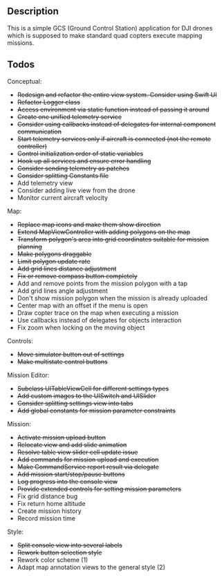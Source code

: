 ## Description

This is a simple GCS (Ground Control Station) application for DJI drones which
is supposed to make standard quad copters execute mapping missions.

## Todos

Conceptual:
* ~~Redesign and refactor the entire view system. Consider using Swift UI~~
* ~~Refactor Logger class~~
* ~~Access environment via static function instead of passing it around~~
* ~~Create one unified telemetry service~~
* ~~Consider using callbacks instead of delegates for internal component communication~~
* ~~Start telemetry services only if aircraft is connected (not the remote controller)~~
* ~~Control initialization order of static variables~~
* ~~Hook up all services and ensure error handling~~
* ~~Consider sending telemetry as patches~~
* ~~Consider splitting Constants file~~
* Add telemetry view
* Consider adding live view from the drone
* Monitor current aircraft velocity

Map:
* ~~Replace map icons and make them show direction~~
* ~~Extend MapViewController with adding polygons on the map~~
* ~~Transform polygon's area into grid coordinates suitable for mission planning~~
* ~~Make polygons draggable~~
* ~~Limit polygon update rate~~
* ~~Add grid lines distance adjustment~~
* ~~Fix or remove compass button completely~~
* Add and remove points from the mission polygon with a tap
* Add grid lines angle adjustment
* Don't show mission polygon when the mission is already uploaded
* Center map with an offset if the menu is open
* Draw copter trace on the map when executing a mission
* Use callbacks instead of delegates for objects interaction
* Fix zoom when locking on the moving object

Controls:
* ~~Move simulator button out of settings~~
* ~~Make multistate control buttons~~

Mission Editor:
* ~~Subclass UITableViewCell for different settings types~~
* ~~Add custom images to the UISwitch and UISlider~~
* ~~Consider splitting settings view into tabs~~
* ~~Add global constants for mission parameter constraints~~

Mission:
* ~~Activate mission upload button~~
* ~~Relocate view and add slide animation~~
* ~~Resolve table view slider cell update issue~~
* ~~Add commands for mission upload and execution~~
* ~~Make CommandService report result via delegate~~
* ~~Add mission start/stop/pause buttons~~
* ~~Log progress into the console view~~
* ~~Provide extended controls for setting mission parameters~~
* Fix grid distance bug
* Fix return home altitude
* Create mission history
* Record mission time

Style:
* ~~Split console view into several labels~~
* ~~Rework button selection style~~
* Rework color scheme (1)
* Adapt map annotation views to the general style (2)
